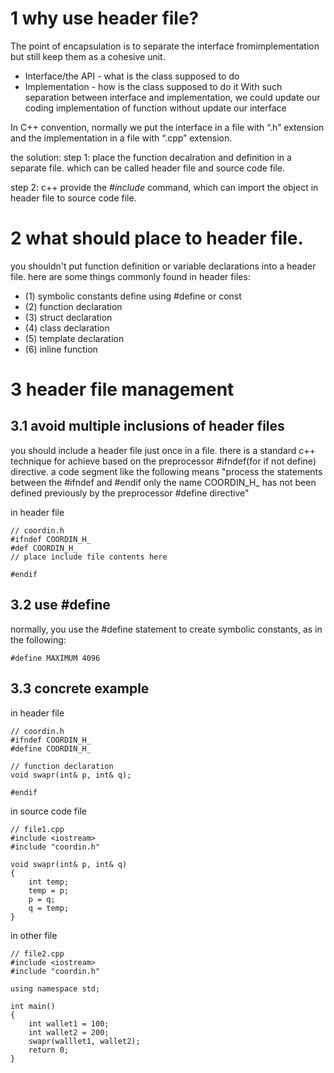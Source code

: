 # 1 why use header file?
The point of encapsulation is to separate the ​interface ​from ​implementation but still keep them as a cohesive unit.
* Interface/the API​ - ​what​ is the class supposed to do
* Implementation​ - ​how​ is the class supposed to do it
With such separation between interface and implementation, we could update our coding implementation of function without update our interface

In C++ convention, normally we put the interface in a file with “.h” extension and the implementation in a file with “.cpp” extension.

the solution:
step 1: place the function decalration and definition in a separate file. which can be called header file and source code file.

step 2: c++ provide the *#include*  command, which can import the object in header file to source code file.

# 2 what should place to header file.
you shouldn't put function definition or variable declarations into a header file. here are some things commonly found in header files:

* (1) symbolic constants define using #define or const
* (2) function declaration
* (3) struct declaration
* (4) class declaration
* (5) template declaration
* (6) inline function

# 3 header file management

## 3.1 avoid multiple inclusions of header files
you should include a header file just once in a file. there is a standard c++ technique for achieve based on the preprocessor #ifndef(for if not define) directive.   a code segment like the following means "process the statements between the #ifndef and #endif only the name COORDIN_H_ has not been defined previously by the preprocessor #define directive"

in header file
~~~
// coordin.h
#ifndef COORDIN_H_
#def COORDIN_H_
// place include file contents here

#endif
~~~

## 3.2 use #define
normally, you use the #define statement to create symbolic constants, as in the following:
~~~
#define MAXIMUM 4096
~~~

## 3.3 concrete example

in header file
~~~
// coordin.h
#ifndef COORDIN_H_
#define COORDIN_H_

// function declaration
void swapr(int& p, int& q);

#endif
~~~

in source code file
~~~
// file1.cpp
#include <iostream>
#include "coordin.h"

void swapr(int& p, int& q)
{
    int temp;
    temp = p;
    p = q;
    q = temp;
}
~~~

in other file
~~~
// file2.cpp
#include <iostream>
#include "coordin.h"

using namespace std;

int main()
{
    int wallet1 = 100;
    int wallet2 = 200;
    swapr(walllet1, wallet2);
    return 0;
}
~~~

